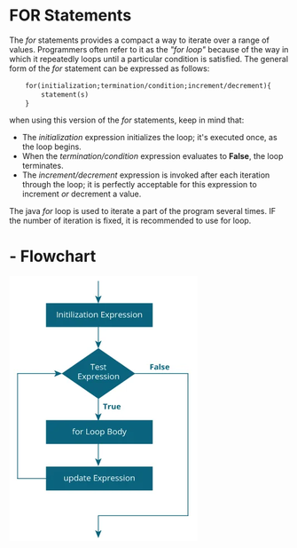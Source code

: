 # FOR Statements

The _for_ statements provides a compact a way to iterate over a range of values. Programmers often refer to it as the _"for loop"_ because of the way in which it repeatedly loops until a particular condition is satisfied. The general form of the _for_ statement can be expressed as follows:

```
    for(initialization;termination/condition;increment/decrement){
        statement(s)
    }
```

when using this version of the _for_ statements, keep in mind that:

- The _initialization_ expression initializes the loop; it's executed once, as the loop begins.
- When the _termination/condition_ expression evaluates to **False**, the loop terminates.
- The _increment/decrement_ expression is invoked after each iteration through the loop; it is perfectly acceptable for this expression to increment _or_ decrement a value.

The java _for_ loop is used to iterate a part of the program several times. IF the number of iteration is fixed, it is recommended to use for loop.

# - Flowchart

<img src ="forloop.jpg" alt="For loop flowchart" style="float: left; margin-right:40px;">
